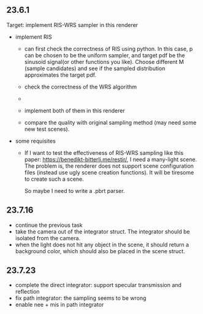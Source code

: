 ## 23.6.1

Target: implement RIS-WRS sampler in this renderer

- implement RIS
  - can first check the correctness of RIS using python.  In this case, p can be chosen to be the uniform sampler, and target pdf be the sinusoid signal(or other functions you like). Choose different M (sample candidates) and see if the sampled distribution approximates the target pdf.

  - check the correctness of the WRS algorithm 
  - 
  - implement both of them in this renderer

  - compare the quality with original sampling method (may need some new test scenes). 


- some requisites
  - If I want to test the effectiveness of RIS-WRS sampling like this paper: https://benedikt-bitterli.me/restir/, I need a many-light scene.  The problem is, the renderer does not support scene configuration files (instead use ugly scene creation functions). It will be tiresome to create such a scene. 
  
    So maybe I need to write a .pbrt parser.


## 23.7.16

- continue the previous task
- take the camera out of the integrator struct. The integrator should be isolated from the camera.
- when the light does not hit any object in the scene, it should return a background color, which should also be placed in the scene struct.


## 23.7.23

- complete the direct integrator: support specular transmission and reflection 
- fix path integrator: the sampling seems to be wrong
- enable nee + mis in path integrator 